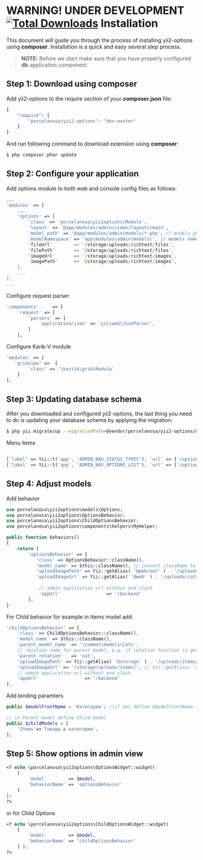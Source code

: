 **WARNING! UNDER DEVELOPMENT**
[![Total Downloads](https://poser.pugx.org/porcelanosa/yii2-options/downloads)](https://packagist.org/packages/porcelanosa/yii2-options)
Installation
============

This document will guide you through the process of installing yii2-options using **composer**. Installation is a quick and
easy several step process.

> **NOTE:** Before we start make sure that you have properly configured **db** application component.


Step 1: Download using composer
-------------------------------

Add yii2-options to the require section of your **composer.json** file:

```PHP
{
    "require": {
        "porcelanosa/yii2-options": "dev-master"
    }
}
```

And run following command to download extension using **composer**:

```bash
$ php composer.phar update
```

Step 2: Configure your application
----------------------------------

Add options module to both web and console config files as follows:

```php
...
'modules' => [
    ...
    'options' => [
        'class' => 'porcelanosa\yii2options\Module',
        'layout' => '@app/modules/admin/views/layouts/main',
        'model_path' => '@app/modules/admin/models/*.php', // models php files
        'modelNamespace' => 'app\modules\admin\models\', // models namespace
        'fileUrl'        => '/storage/uploads/richtext/files',
        'filePath'       => '@storage/uploads/richtext/files',
        'imageUrl'       => '/storage/uploads/richtext/images',
        'imagePath'      => '@storage/uploads/richtext/images',
    ],
    ...
],
...
```
Configure request parser
```php
'components'     => [
    'request' => [
        'parsers' => [
            'application/json' => 'yii\web\JsonParser',
        ]
    ],
```

Configure Karik-V module
```php
'modules' => [
   'gridview' =>  [
        'class' => '\kartik\grid\Module'
    ]
],
```

Step 3: Updating database schema
--------------------------------
After you downloaded and configured yii2-options, the last thing you need to do is updating your database schema by applying
the migration:

```bash
$ php yii migrate/up --migrationPath=@vendor/porcelanosa/yii2-options/migrations
```

Menu items
```php

['label' => Yii::t('app', 'ADMIN_NAV_STATUS_TYPES'), 'url' => ['/options/optiontypes/index']],
['label' => Yii::t('app', 'ADMIN_NAV_OPTIONS_LIST'), 'url' => ['/options/optionslist/index']],
```

Step 4: Adjust models
---------------------
Add behavior
```php
use porcelanosa\yii2options\models\Options;
use porcelanosa\yii2options\OptionsBehavior;
use porcelanosa\yii2options\ChildOptionsBehavior;
use porcelanosa\yii2options\components\helpers\MyHelper;

public function behaviors()
{
    return [
        'optionsBehavior' => [
           'class' => OptionsBehavior::className(),
           'model_name' => $this::className(), // convert className to model name without namespace
           'uploadImagePath' => Yii::getAlias( '@webroot' ) . '/uploads/cats/', // alias of upload folder
           'uploadImageUrl' => Yii::getAlias( '@web' ) . '/uploads/cats/', // alias of upload folder
           
            // admin application url without end slash
            'appUrl'                 => '/backend'
        ],
}
```
For Child behavior
for example in Items model add:
```php
'childOptionsBehavior' => [
    'class' => ChildOptionsBehavior::className(),
    'model_name' => $this::className(),
    'parent_model_name' => '\common\models\Cats',
    // relation name for parent model, e.q. if relation function is getCat() - relation name is "cat" 
    'parent_relation'   => 'cat',
    'uploadImagePath' => Yii::getAlias( '@storage' ) . '/uploads/items/', // alias of upload folder
    'uploadImageUrl' => '/storage/uploads/items/', // Yii::getAlias( '@storageUrl' ) . alias of upload folder
    // admin application url without end slash
    'appUrl'                 => '/backend'
],
```

Add binding paramters
```php
public $modelFrontName = 'Категории'; //if not define $modelFrontName - not show in dropdown list in optionslist controller

// in Parent model define Child model		
public $childModels = [
    'Items'=>'Товары в категории',
];
```


Step 5: Show options in admin view
-----------------------------------
```php 
<? echo \porcelanosa\yii2options\OptionsWidget::widget(
    [
        'model'        => $model,
        'behaviorName' => 'optionsBehavior'
    ] 
);
?>
```
or for Child Options
```php	
<? echo \porcelanosa\yii2options\ChildOptionsWidget::widget(
    [
        'model'        => $model,
        'behaviorName' => 'childOptionsBehavior'
    ] );
?>
```
